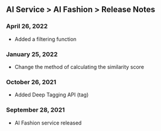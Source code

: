 ## AI Service > AI Fashion > Release Notes

### April 26, 2022
* Added a filtering function

### January 25, 2022
* Change the method of calculating the similarity score

### October 26, 2021
* Added Deep Tagging API (tag)

### September 28, 2021
* AI Fashion service released
